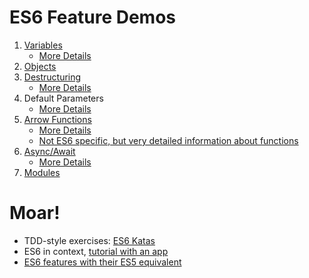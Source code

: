 # ES6 Feature Demos

1. [Variables](./variables/demo.js)
    * [More Details](https://javascript.info/var)
2. [Objects](./objects/demo.js)
3. [Destructuring](./destructuring/demo.js)
    * [More Details](https://javascript.info/destructuring-assignment)
4. Default Parameters
    * [More Details](https://javascript.info/destructuring-assignment#smart-function-parameters)
5. [Arrow Functions](./arrowFunctions/demo.js)
    * [More Details](https://javascript.info/function-expressions-arrows)
    * [Not ES6 specific, but very detailed information about functions](https://javascript.info/function-basics)
6. [Async/Await](./asyncAwait/demo.js)
    * [More Details](https://javascript.info/async-await)
7. [Modules](./modules/demo.js)

# Moar!

* TDD-style exercises: [ES6 Katas](http://es6katas.org/)
* ES6 in context, [tutorial with an app](http://ccoenraets.github.io/es6-tutorial/)
* [ES6 features with their ES5 equivalent](http://es6-features.org/)